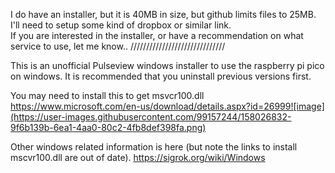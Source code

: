 I do have an installer, but it is 40MB in size, but github limits files to 25MB. I'll need to setup some kind of dropbox or similar link.  
If you are interested in the installer, or have a recommendation on what service to use, let me know..
//////////////////////////////

This is an unofficial Pulseview windows installer to use the raspberry pi pico on windows.
It is recommended that you uninstall previous versions first. 

You may need to install this to get msvcr100.dll
https://www.microsoft.com/en-us/download/details.aspx?id=26999![image](https://user-images.githubusercontent.com/99157244/158026832-9f6b139b-6ea1-4aa0-80c2-4fb8def398fa.png)

Other windows related information is here (but note the links to install mscvr100.dll are out of date).
https://sigrok.org/wiki/Windows
